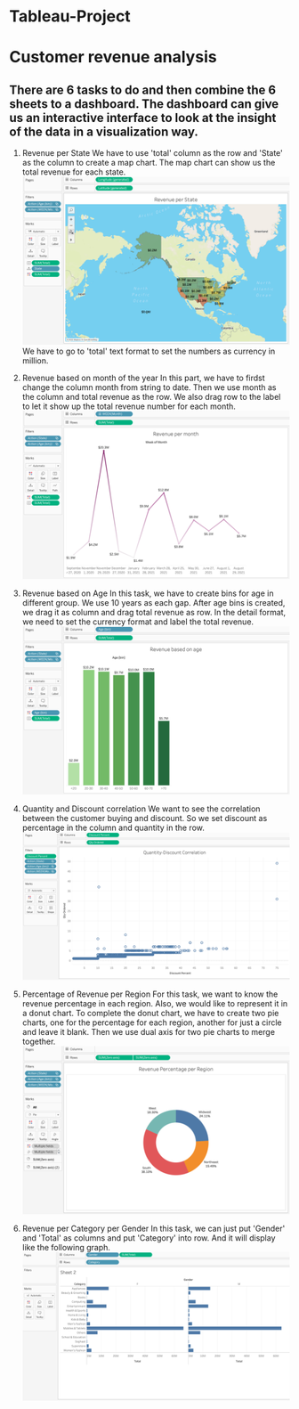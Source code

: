 # Tableau-Project
# Customer revenue analysis
## There are 6 tasks to do and then combine the 6 sheets to a dashboard. The dashboard can give us an interactive interface to look at the insight of the data in a visualization way.

1. Revenue per State
We have to use 'total' column as the row and 'State' as the column to create a map chart. The map chart can show us the total revenue for each state.
![image](https://github.com/fxhuang0617/Tableau-Project/blob/45c7a0108c536ad209e0e492c9ee4a2e9933dbde/Tableau_pic/Revenue%20per%20State.png)
We have to go to 'total' text format to set the numbers as currency in million.

2. Revenue based on month of the year
In this part, we have to firdst change the column month from string to date. Then we use month as the column and total revenue as the row. We also drag row to the label to let it show up the total revenue number for each month.
![image](https://github.com/fxhuang0617/Tableau-Project/blob/main/Tableau_pic/Revenue%20per%20month.png)

3. Revenue based on Age
In this task, we have to create bins for age in different group. We use 10 years as each gap. After age bins is created, we drag it as column and drag total revenue as row. In the detail format, we need to set the currency format and label the total revenue.
![image](https://github.com/fxhuang0617/Tableau-Project/blob/main/Tableau_pic/Revenue%20based%20on%20age.png)

4. Quantity and Discount correlation
We want to see the correlation between the customer buying and discount. So we set discount as percentage in the column and quantity in the row.
![image](https://github.com/fxhuang0617/Tableau-Project/blob/main/Tableau_pic/Quantity-Discount%20correlation.png)

5. Percentage of Revenue per Region
For this task, we want to know the revenue percentage in each region. Also, we would like to represent it in a donut chart.
To complete the donut chart, we have to create two pie charts, one for the percentage for each region, another for just a circle and leave it blank.
Then we use dual axis for two pie charts to merge together.
![image](https://github.com/fxhuang0617/Tableau-Project/blob/main/Tableau_pic/Revenue%20per%20region.png)

6. Revenue per Category per Gender
In this task, we can just put 'Gender' and 'Total' as columns and put 'Category' into row. And it will display like the following graph.
![image](https://github.com/fxhuang0617/Tableau-Project/blob/main/Tableau_pic/Revenue%20each%20gender%20in%20category.png)
